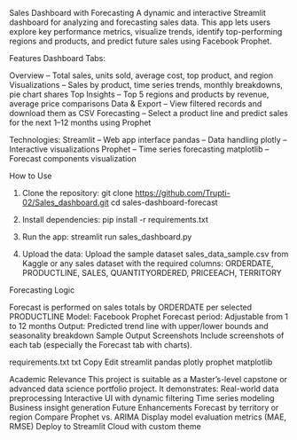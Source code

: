 Sales Dashboard with Forecasting
A dynamic and interactive Streamlit dashboard for analyzing and forecasting sales data. This app lets users explore key performance metrics, visualize trends, identify top-performing regions and products, and predict future sales using Facebook Prophet.

Features
Dashboard Tabs:

Overview – Total sales, units sold, average cost, top product, and region
Visualizations – Sales by product, time series trends, monthly breakdowns, pie chart shares
Top Insights – Top 5 regions and products by revenue, average price comparisons
Data & Export – View filtered records and download them as CSV
Forecasting – Select a product line and predict sales for the next 1–12 months using Prophet

Technologies:
Streamlit – Web app interface
pandas – Data handling
plotly – Interactive visualizations
Prophet – Time series forecasting
matplotlib – Forecast components visualization

How to Use

1. Clone the repository:
git clone  https://github.com/Trupti-02/Sales_dashboard.git
cd sales-dashboard-forecast

2. Install dependencies:
pip install -r requirements.txt

3. Run the app:
streamlit run sales_dashboard.py

4. Upload the data:
Upload the sample dataset sales_data_sample.csv from Kaggle or any sales dataset with the required columns:
ORDERDATE, PRODUCTLINE, SALES, QUANTITYORDERED, PRICEEACH, TERRITORY

Forecasting Logic

Forecast is performed on sales totals by ORDERDATE per selected PRODUCTLINE
Model: Facebook Prophet
Forecast period: Adjustable from 1 to 12 months
Output: Predicted trend line with upper/lower bounds and seasonality breakdown
Sample Output Screenshots
Include screenshots of each tab (especially the Forecast tab with charts).

requirements.txt
txt
Copy
Edit
streamlit
pandas
plotly
prophet
matplotlib

Academic Relevance
This project is suitable as a Master’s-level capstone or advanced data science portfolio project. It demonstrates:
Real-world data preprocessing
Interactive UI with dynamic filtering
Time series modeling
Business insight generation
Future Enhancements
Forecast by territory or region
Compare Prophet vs. ARIMA
Display model evaluation metrics (MAE, RMSE)
Deploy to Streamlit Cloud with custom theme
